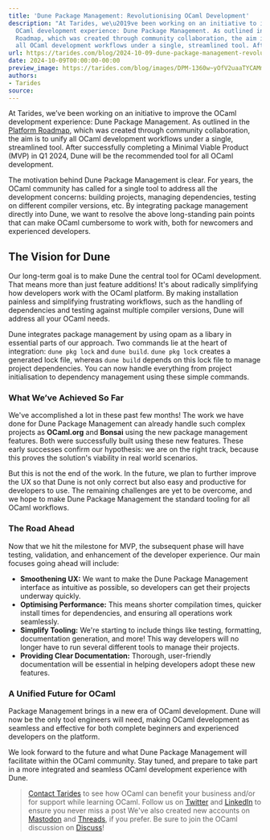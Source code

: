```yaml
---
title: 'Dune Package Management: Revolutionising OCaml Development'
description: "At Tarides, we\u2019ve been working on an initiative to improve the
  OCaml development experience: Dune Package Management. As outlined in the Platform
  Roadmap, which was created through community collaboration, the aim is to unify
  all OCaml development workflows under a single, streamlined tool. After \u2026"
url: https://tarides.com/blog/2024-10-09-dune-package-management-revolutionising-ocaml-development
date: 2024-10-09T00:00:00-00:00
preview_image: https://tarides.com/blog/images/DPM-1360w~yOfV2uaaTYCAMmh4atiLfg.webp
authors:
- Tarides
source:
---
```


<p>At Tarides, we’ve been working on an initiative to improve the OCaml development experience: Dune Package Management. As outlined in the <a href="https://github.com/tarides/ocaml-platform-roadmap">Platform Roadmap</a>, which was created through community collaboration, the aim is to unify all OCaml development workflows under a single, streamlined tool. After successfully completing a Minimal Viable Product (MVP) in Q1 2024, Dune will be the recommended tool for all OCaml development.</p>
<p>The motivation behind Dune Package Management is clear. For years, the OCaml community has called for a single tool to address all the development concerns: building projects, managing dependencies, testing on different compiler versions, etc. By integrating package management directly into Dune, we want to resolve the above long-standing pain points that can make OCaml cumbersome to work with, both for newcomers and experienced developers.</p>
<h2>The Vision for Dune</h2>
<p>Our long-term goal is to make Dune the central tool for OCaml development. That means more than just feature additions! It's about radically simplifying how developers work with the OCaml platform. By making installation painless and simplifying frustrating workflows, such as the handling of dependencies and testing against multiple compiler versions, Dune will address all your OCaml needs.</p>
<p>Dune integrates package management by using opam as a libary in essential parts of our approach. Two commands lie at the heart of integration: <code>dune pkg lock</code> and <code>dune build</code>. <code>dune pkg lock</code> creates a generated lock file, whereas <code>dune build</code> depends on this lock file to manage project dependencies. You can now handle everything from project initialisation to dependency management using these simple commands.</p>
<h3>What We’ve Achieved So Far</h3>
<p>We've accomplished a lot in these past few months! The work we have done for Dune Package Management can already handle such complex projects as <strong>OCaml.org</strong> and <strong>Bonsai</strong> using the new package management features. Both were successfully built using these new features. These early successes confirm our hypothesis: we are on the right track, because this proves the solution's viability in real world scenarios.</p>
<p>But this is not the end of the work. In the future, we plan to further improve the UX so that Dune is not only correct but also easy and productive for developers to use. The remaining challenges are yet to be overcome, and we hope to make Dune Package Management the standard tooling for all OCaml workflows.</p>
<h3>The Road Ahead</h3>
<p>Now that we hit the milestone for MVP, the subsequent phase will have testing, validation, and enhancement of the developer experience. Our main focuses going ahead will include:</p>
<ul>
<li><strong>Smoothening UX:</strong> We want to make the Dune Package Management interface as intuitive as possible, so developers can get their projects underway quickly.</li>
<li><strong>Optimising Performance:</strong> This means shorter compilation times, quicker install times for dependencies, and ensuring all operations work seamlessly.</li>
<li><strong>Simplify Tooling:</strong> We're starting to include things like testing, formatting, documentation generation, and more! This way developers will no longer have to run several different tools to manage their projects.</li>
<li><strong>Providing Clear Documentation:</strong> Thorough, user-friendly documentation will be essential in helping developers adopt these new features.</li>
</ul>
<h3>A Unified Future for OCaml</h3>
<p>Package Management brings in a new era of OCaml development. Dune will now be the only tool engineers will need, making OCaml development as seamless and effective for both complete beginners and experienced developers on the platform.</p>
<p>We look forward to the future and what Dune Package Management will facilitate within the OCaml community. Stay tuned, and prepare to take part in a more integrated and seamless OCaml development experience with Dune.</p>
<blockquote>
<p><a href="https://tarides.com/contact/">Contact Tarides</a> to see how OCaml can benefit your business and/or for support while learning OCaml. Follow us on <a href="https://twitter.com/tarides_">Twitter</a> and <a href="https://www.linkedin.com/company/tarides/">LinkedIn</a> to ensure you never miss a post We've also created new accounts on <a href="https://mastodon.social/@tarides">Mastodon</a> and <a href="https://www.threads.net/@taridesltd">Threads</a>, if you prefer. Be sure to join the OCaml discussion on <a href="https://discuss.ocaml.org/">Discuss</a>!</p>
</blockquote>

